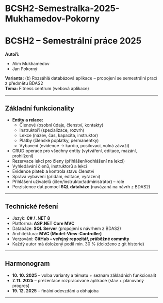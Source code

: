 # BCSH2-Semestralka-2025-Mukhamedov-Pokorny
# BCSH2 – Semestrální práce 2025

**Autoři:**  
- Alim Mukhamedov  
- Jan Pokorný  

**Varianta:** (b) Rozsáhlá databázová aplikace – propojení se semestrální prací z předmětu BDAS2  
**Téma:** Fitness centrum (webová aplikace)  

---

## Základní funkcionality
- **Entity a relace:**
  - Členové (osobní údaje, členství, kontakty)
  - Instruktoři (specializace, rozvrh)
  - Lekce (název, čas, kapacita, instruktor)
  - Platby (členské poplatky, permanentky)
  - Vybavení (evidence → kardio, posilovací, volná závaží)
- CRUD operace pro všechny entity (vytváření, editace, mazání, prohlížení)
- Rezervace lekcí pro členy (přihlášení/odhlášení na lekci)
- Vyhledávání členů, instruktorů a lekcí
- Evidence plateb a kontrola stavu členství
- Správa vybavení (přidání, editace, vyřazení)
- Přihlášení uživatelů (člen/instruktor/administrátor) – role
- Perzistence dat pomocí **SQL databáze** (navázaná na návrh z BDAS2)

---

## Technické řešení
- Jazyk: **C# / .NET 8**
- Platforma: **ASP.NET Core MVC**
- Databáze: **SQL Server** (propojení s návrhem z BDAS2)
- Architektura: **MVC (Model–View–Controller)**
- Verzování: **GitHub – veřejný repozitář, průběžné commity**
- Každý autor má doložený podíl min. 30 % (doloženo z git historie)

---

## Harmonogram
- **10. 10. 2025** – volba varianty a tématu + seznam základních funkcionalit  
- **7. 11. 2025** – prezentace rozpracované aplikace (stav + plánovaný progres)  
- **19. 12. 2025** – finální odevzdání a obhajoba  

---
